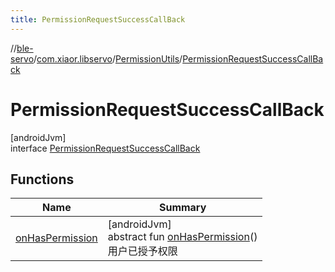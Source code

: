 ```yaml
---
title: PermissionRequestSuccessCallBack
---
```

//[ble-servo](../../../../index.html)/[com.xiaor.libservo](../../index.html)/[PermissionUtils](../index.html)/[PermissionRequestSuccessCallBack](index.html)



# PermissionRequestSuccessCallBack



[androidJvm]\
interface [PermissionRequestSuccessCallBack](index.html)



## Functions


| Name | Summary |
|---|---|
| [onHasPermission](on-has-permission.html) | [androidJvm]<br>abstract fun [onHasPermission](on-has-permission.html)()<br>用户已授予权限 |


